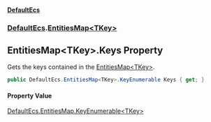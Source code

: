 #### [DefaultEcs](./index.md 'index')
### [DefaultEcs](./DefaultEcs.md 'DefaultEcs').[EntitiesMap&lt;TKey&gt;](./DefaultEcs-EntitiesMap-TKey-.md 'DefaultEcs.EntitiesMap&lt;TKey&gt;')
## EntitiesMap&lt;TKey&gt;.Keys Property
Gets the keys contained in the [EntitiesMap&lt;TKey&gt;](./DefaultEcs-EntitiesMap-TKey-.md 'DefaultEcs.EntitiesMap&lt;TKey&gt;').  
```csharp
public DefaultEcs.EntitiesMap<TKey>.KeyEnumerable Keys { get; }
```
#### Property Value
[DefaultEcs.EntitiesMap.KeyEnumerable&lt;](./DefaultEcs-EntitiesMap-TKey--KeyEnumerable.md 'DefaultEcs.EntitiesMap&lt;TKey&gt;.KeyEnumerable')[TKey](./DefaultEcs-EntitiesMap-TKey-.md#DefaultEcs-EntitiesMap-TKey--TKey 'DefaultEcs.EntitiesMap&lt;TKey&gt;.TKey')[&gt;](./DefaultEcs-EntitiesMap-TKey--KeyEnumerable.md 'DefaultEcs.EntitiesMap&lt;TKey&gt;.KeyEnumerable')  
